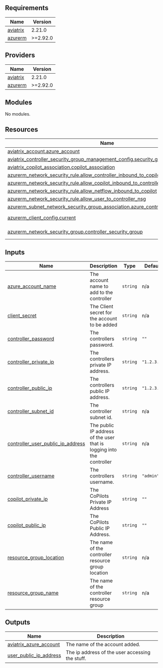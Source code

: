 <!-- BEGIN_TF_DOCS -->
## Requirements

| Name | Version |
|------|---------|
| <a name="requirement_aviatrix"></a> [aviatrix](#requirement\_aviatrix) | 2.21.0 |
| <a name="requirement_azurerm"></a> [azurerm](#requirement\_azurerm) | >=2.92.0 |

## Providers

| Name | Version |
|------|---------|
| <a name="provider_aviatrix"></a> [aviatrix](#provider\_aviatrix) | 2.21.0 |
| <a name="provider_azurerm"></a> [azurerm](#provider\_azurerm) | >=2.92.0 |

## Modules

No modules.

## Resources

| Name | Type |
|------|------|
| [aviatrix_account.azure_account](https://registry.terraform.io/providers/AviatrixSystems/aviatrix/2.21.0/docs/resources/account) | resource |
| [aviatrix_controller_security_group_management_config.security_group_management](https://registry.terraform.io/providers/AviatrixSystems/aviatrix/2.21.0/docs/resources/controller_security_group_management_config) | resource |
| [aviatrix_copilot_association.copilot_association](https://registry.terraform.io/providers/AviatrixSystems/aviatrix/2.21.0/docs/resources/copilot_association) | resource |
| [azurerm_network_security_rule.allow_controller_inbound_to_copilot](https://registry.terraform.io/providers/hashicorp/azurerm/latest/docs/resources/network_security_rule) | resource |
| [azurerm_network_security_rule.allow_copilot_inbound_to_controller](https://registry.terraform.io/providers/hashicorp/azurerm/latest/docs/resources/network_security_rule) | resource |
| [azurerm_network_security_rule.allow_netflow_inbound_to_copilot](https://registry.terraform.io/providers/hashicorp/azurerm/latest/docs/resources/network_security_rule) | resource |
| [azurerm_network_security_rule.allow_user_to_controller_nsg](https://registry.terraform.io/providers/hashicorp/azurerm/latest/docs/resources/network_security_rule) | resource |
| [azurerm_subnet_network_security_group_association.azure_controller_nsg_association](https://registry.terraform.io/providers/hashicorp/azurerm/latest/docs/resources/subnet_network_security_group_association) | resource |
| [azurerm_client_config.current](https://registry.terraform.io/providers/hashicorp/azurerm/latest/docs/data-sources/client_config) | data source |
| [azurerm_network_security_group.controller_security_group](https://registry.terraform.io/providers/hashicorp/azurerm/latest/docs/data-sources/network_security_group) | data source |

## Inputs

| Name | Description | Type | Default | Required |
|------|-------------|------|---------|:--------:|
| <a name="input_azure_account_name"></a> [azure\_account\_name](#input\_azure\_account\_name) | The account name to add to the controller | `string` | n/a | yes |
| <a name="input_client_secret"></a> [client\_secret](#input\_client\_secret) | The Client secret for the account to be added | `string` | n/a | yes |
| <a name="input_controller_password"></a> [controller\_password](#input\_controller\_password) | The controllers password. | `string` | `""` | no |
| <a name="input_controller_private_ip"></a> [controller\_private\_ip](#input\_controller\_private\_ip) | The controllers private IP address. | `string` | `"1.2.3.4"` | no |
| <a name="input_controller_public_ip"></a> [controller\_public\_ip](#input\_controller\_public\_ip) | The controllers public IP address. | `string` | `"1.2.3.4"` | no |
| <a name="input_controller_subnet_id"></a> [controller\_subnet\_id](#input\_controller\_subnet\_id) | The controller subnet id. | `string` | n/a | yes |
| <a name="input_controller_user_public_ip_address"></a> [controller\_user\_public\_ip\_address](#input\_controller\_user\_public\_ip\_address) | The public IP address of the user that is logging into the controller | `string` | n/a | yes |
| <a name="input_controller_username"></a> [controller\_username](#input\_controller\_username) | The controllers username. | `string` | `"admin"` | no |
| <a name="input_copilot_private_ip"></a> [copilot\_private\_ip](#input\_copilot\_private\_ip) | The CoPilots Private IP Address | `string` | `""` | no |
| <a name="input_copilot_public_ip"></a> [copilot\_public\_ip](#input\_copilot\_public\_ip) | The CoPilots Public IP Address. | `string` | `""` | no |
| <a name="input_resource_group_location"></a> [resource\_group\_location](#input\_resource\_group\_location) | The name of the controller resource group location | `string` | n/a | yes |
| <a name="input_resource_group_name"></a> [resource\_group\_name](#input\_resource\_group\_name) | The name of the controller resource group | `string` | n/a | yes |

## Outputs

| Name | Description |
|------|-------------|
| <a name="output_aviatrix_azure_account"></a> [aviatrix\_azure\_account](#output\_aviatrix\_azure\_account) | The name of the account added. |
| <a name="output_user_public_ip_address"></a> [user\_public\_ip\_address](#output\_user\_public\_ip\_address) | The ip address of the user accessing the stuff. |
<!-- END_TF_DOCS -->
